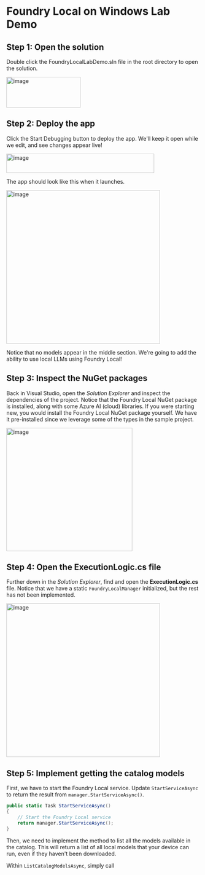 # Foundry Local on Windows Lab Demo

## Step 1: Open the solution

Double click the FoundryLocalLabDemo.sln file in the root directory to open the solution.

<img width="193" height="80" alt="image" src="https://github.com/user-attachments/assets/b8826a18-134f-467c-91d8-789853443803" />

## Step 2: Deploy the app

Click the Start Debugging button to deploy the app. We'll keep it open while we edit, and see changes appear live!

<img width="385" height="50" alt="image" src="https://github.com/user-attachments/assets/2d06710f-b7dc-4183-9db4-ea77444a9ca4" />

The app should look like this when it launches.

<img width="400" alt="image" src="https://github.com/user-attachments/assets/11206476-5eaf-440e-b34f-fb55776b2997" />

Notice that no models appear in the middle section. We're going to add the ability to use local LLMs using Foundry Local!

## Step 3: Inspect the NuGet packages

Back in Visual Studio, open the *Solution Explorer* and inspect the dependencies of the project. Notice that the Foundry Local NuGet package is installed, along with some Azure AI (cloud) libraries. If you were starting new, you would install the Foundry Local NuGet package yourself. We have it pre-installed since we leverage some of the types in the sample project.

<img width="328" height="321" alt="image" src="https://github.com/user-attachments/assets/b1aae941-094a-4c32-898d-aa919f1b9d42" />

## Step 4: Open the ExecutionLogic.cs file

Further down in the *Solution Explorer*, find and open the **ExecutionLogic.cs** file. Notice that we have a static `FoundryLocalManager` initialized, but the rest has not been implemented.

<img width="400" alt="image" src="https://github.com/user-attachments/assets/c49f7833-15ec-4208-b26d-13c87405d337" />

## Step 5: Implement getting the catalog models

First, we have to start the Foundry Local service. Update `StartServiceAsync` to return the result from `manager.StartServiceAsync()`.

```csharp
public static Task StartServiceAsync()
{
    // Start the Foundry Local service
    return manager.StartServiceAsync();
}
```

Then, we need to implement the method to list all the models available in the catalog. This will return a list of all local models that your device can run, even if they haven't been downloaded.

Within `ListCatalogModelsAsync`, simply call 
